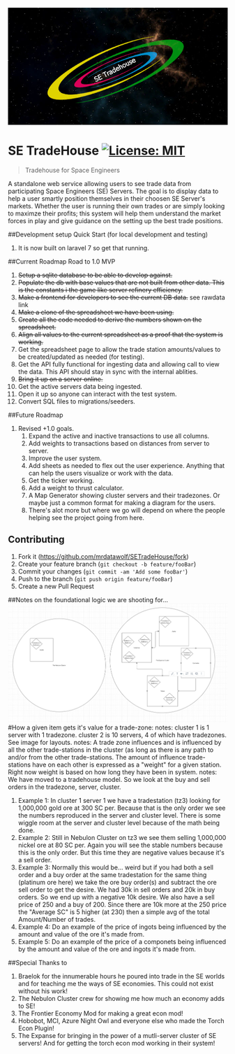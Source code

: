 ![alt text](https://github.com/mrdatawolf/SETradeHouse/blob/master/public/img/SETradeHouse_logo_core.png?raw=true)
# SE TradeHouse [![License: MIT](https://img.shields.io/badge/License-MIT-yellow.svg)](https://opensource.org/licenses/MIT)

> Tradehouse for Space Engineers

A standalone web service allowing users to see trade data from participating Space Engineers (SE) Servers.  The goal is to display data to help a user smartly position themselves in their choosen SE Server's markets. Whether the user is running their own trades or are simply looking to maximze their profits; this system will help them understand the market forces in play and give guidance on the setting up the best trade positions.
 
##Development setup Quick Start (for local development and testing)
1. It is now built on laravel 7 so get that running.

##Current Roadmap
Road to 1.0 MVP
1. ~~Setup a sqlite database to be able to develop against.~~
2. ~~Populate the db with base values that are not built from other data.  This is the constants i the game like server refinery efficiency.~~
3. ~~Make a frontend for developers to see the current DB data.~~ see rawdata link
4. ~~Make a clone of the spreadsheet we have been using.~~
5. ~~Create all the code needed to derive the numbers shown on the spreadsheet.~~
6. ~~Align all values to the current spreadsheet as a proof that the system is working.~~
7. Get the spreadsheet page to allow the trade station amounts/values to be created/updated as needed (for testing).
8. Get the API fully functional for ingesting data and allowing call to view the data.  This API should stay in sync with the internal ablities.
9. ~~Bring it up on a server online.~~
10. Get the active servers data being ingested.
11. Open it up so anyone can interact with the test system.
12. Convert SQL files to migrations/seeders.
 
##Future Roadmap
1.  Revised +1.0 goals.
    1. Expand the active and inactive transactions to use all columns.
    2. Add weights to transactions based on distances from server to server.
    3. Improve the user system.
    4. Add sheets as needed to flex out the user experience. Anything that can help the users visualize or work with the data.
    5. Get the ticker working.
    6. Add a weight to thrust calculator.
    7. A Map Generator showing cluster servers and their tradezones. Or maybe just a common format for making a diagram for the users.
    8. There's alot more but where we go will depend on where the people helping see the project going from here.

## Contributing

1. Fork it (<https://github.com/mrdatawolf/SETradeHouse/fork>)
2. Create your feature branch (`git checkout -b feature/fooBar`)
3. Commit your changes (`git commit -am 'Add some fooBar'`)
4. Push to the branch (`git push origin feature/fooBar`)
5. Create a new Pull Request

<!-- Markdown link & img dfn's -->
[wiki]: https://github.com/mrdatawolf/SETradeHouse/wiki

##Notes on the foundational logic we are shooting for...
![Clusters Example](https://raw.githubusercontent.com/mrdatawolf/SETradeHouse/master/public/img/clusters_example.png)
#How a given item gets it's value for a trade-zone:
notes: cluster 1 is 1 server with 1 tradezone. cluster 2 is 10 servers, 4 of which have tradezones.  See image for layouts.
notes: A trade zone influences and is influenced by all the other trade-stations in the cluster (as long as there is any path to and/or from the other trade-stations. The amount of influence trade-stations have on each other is expressed as a "weight" for a given station.  Right now weight is based on how long they have been in system.
notes: We have moved to a tradehouse model.  So we look at the buy and sell orders in the tradezone, server, cluster.
1. Example 1:  In cluster 1 server 1 we have a tradestation (tz3) looking for 1,000,000 gold ore at 300 SC per. Because that is the only order we see the numbers reproduced in the server and cluster level. There is some wiggle room at the server and cluster level because of the math being done.
2. Example 2: Still in Nebulon Cluster on tz3 we see them selling 1,000,000 nickel ore at 80 SC per. Again you will see the stable numbers because this is the only order. But this time they are negative values because it's a sell order.
3. Example 3: Normally this would be... weird but if you had both a sell order and a buy order at the same tradestation for the same thing (platinum ore here) we take the ore buy order(s) and subtract the ore sell order to get the desire.  We had 30k in sell orders and 20k in buy orders. So we end up with a negative 10k desire. We also have a sell price of 250 and a buy of 200.  Since there are 10k more at the 250 price the "Average SC" is 5 higher (at 230) then a simple avg of the total Amount/Number of trades.
4. Example 4: Do an example of the price of ingots being influenced by the amount and value of the ore it's made from.
5. Example 5: Do an example of the price of a componets being influenced by the amount and value of the ore and ingots it's made from.

##Special Thanks to
1. Braelok for the innumerable hours he poured into trade in the SE worlds and for teaching me the ways of SE economies.  This could not exist without his work!
2. The Nebulon Cluster crew for showing me how much an economy adds to SE!
3. The Frontier Economy Mod for making a great econ mod!
4. Hobobot, MCI, Azure Night Owl and everyone else who made the Torch Econ Plugin!
5. The Expanse for bringing in the power of a mutli-server cluster of SE servers! And for getting the torch econ mod working in their system!
  
